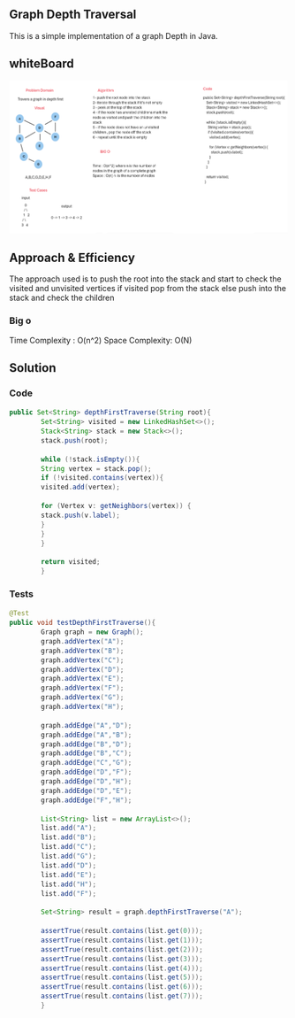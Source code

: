## Graph Depth Traversal
This is a simple implementation of a graph Depth in Java.

## whiteBoard

![Graph](./graphdepth.PNG)

## Approach & Efficiency
The approach used is to push the root into the stack and start to check
the visited and unvisited vertices if visited pop from the stack else push into the stack and check the children

### Big o
Time Complexity : O(n^2)
Space Complexity: O(N)

## Solution

### Code
```java
public Set<String> depthFirstTraverse(String root){
        Set<String> visited = new LinkedHashSet<>();
        Stack<String> stack = new Stack<>();
        stack.push(root);

        while (!stack.isEmpty()){
        String vertex = stack.pop();
        if (!visited.contains(vertex)){
        visited.add(vertex);

        for (Vertex v: getNeighbors(vertex)) {
        stack.push(v.label);
        }
        }
        }

        return visited;
        }
```

### Tests

```java
@Test
public void testDepthFirstTraverse(){
        Graph graph = new Graph();
        graph.addVertex("A");
        graph.addVertex("B");
        graph.addVertex("C");
        graph.addVertex("D");
        graph.addVertex("E");
        graph.addVertex("F");
        graph.addVertex("G");
        graph.addVertex("H");

        graph.addEdge("A","D");
        graph.addEdge("A","B");
        graph.addEdge("B","D");
        graph.addEdge("B","C");
        graph.addEdge("C","G");
        graph.addEdge("D","F");
        graph.addEdge("D","H");
        graph.addEdge("D","E");
        graph.addEdge("F","H");

        List<String> list = new ArrayList<>();
        list.add("A");
        list.add("B");
        list.add("C");
        list.add("G");
        list.add("D");
        list.add("E");
        list.add("H");
        list.add("F");

        Set<String> result = graph.depthFirstTraverse("A");

        assertTrue(result.contains(list.get(0)));
        assertTrue(result.contains(list.get(1)));
        assertTrue(result.contains(list.get(2)));
        assertTrue(result.contains(list.get(3)));
        assertTrue(result.contains(list.get(4)));
        assertTrue(result.contains(list.get(5)));
        assertTrue(result.contains(list.get(6)));
        assertTrue(result.contains(list.get(7)));
        }
```